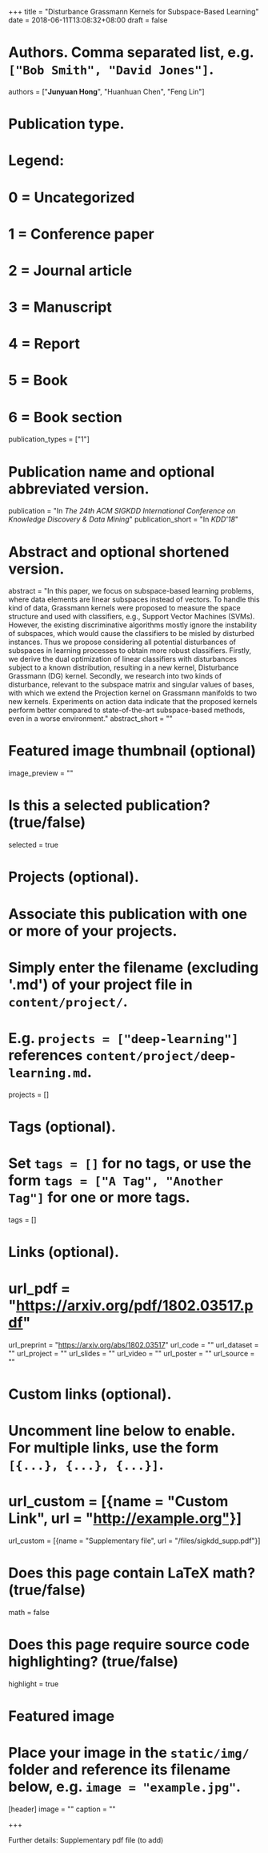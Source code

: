 +++
title = "Disturbance Grassmann Kernels for Subspace-Based Learning"
date = 2018-06-11T13:08:32+08:00
draft = false

# Authors. Comma separated list, e.g. `["Bob Smith", "David Jones"]`.
authors = ["**Junyuan Hong**", "Huanhuan Chen", "Feng Lin"]

# Publication type.
# Legend:
# 0 = Uncategorized
# 1 = Conference paper
# 2 = Journal article
# 3 = Manuscript
# 4 = Report
# 5 = Book
# 6 = Book section
publication_types = ["1"]

# Publication name and optional abbreviated version.
publication = "In *The 24th ACM SIGKDD International Conference on Knowledge Discovery & Data Mining*"
publication_short = "In *KDD'18*"

# Abstract and optional shortened version.
abstract = "In this paper, we focus on subspace-based learning problems, where data elements are linear subspaces instead of vectors. To handle this kind of data, Grassmann kernels were proposed to measure the space structure and used with classifiers, e.g., Support Vector Machines (SVMs). However, the existing discriminative algorithms mostly ignore the instability of subspaces, which would cause the classifiers to be misled by disturbed instances. Thus we propose considering all potential disturbances of subspaces in learning processes to obtain more robust classifiers. Firstly, we derive the dual optimization of linear classifiers with disturbances subject to a known distribution, resulting in a new kernel, Disturbance Grassmann (DG) kernel. Secondly, we research into two kinds of disturbance, relevant to the subspace matrix and singular values of bases, with which we extend the Projection kernel on Grassmann manifolds to two new kernels. Experiments on action data indicate that the proposed kernels perform better compared to state-of-the-art subspace-based methods, even in a worse environment."
abstract_short = ""

# Featured image thumbnail (optional)
image_preview = ""

# Is this a selected publication? (true/false)
selected = true

# Projects (optional).
#   Associate this publication with one or more of your projects.
#   Simply enter the filename (excluding '.md') of your project file in `content/project/`.
#   E.g. `projects = ["deep-learning"]` references `content/project/deep-learning.md`.
projects = []

# Tags (optional).
#   Set `tags = []` for no tags, or use the form `tags = ["A Tag", "Another Tag"]` for one or more tags.
tags = []

# Links (optional).
# url_pdf = "https://arxiv.org/pdf/1802.03517.pdf"
url_preprint = "https://arxiv.org/abs/1802.03517"
url_code = ""
url_dataset = ""
url_project = ""
url_slides = ""
url_video = ""
url_poster = ""
url_source = ""

# Custom links (optional).
#   Uncomment line below to enable. For multiple links, use the form `[{...}, {...}, {...}]`.
# url_custom = [{name = "Custom Link", url = "http://example.org"}]
url_custom = [{name = "Supplementary file", url = "/files/sigkdd_supp.pdf"}]

# Does this page contain LaTeX math? (true/false)
math = false

# Does this page require source code highlighting? (true/false)
highlight = true

# Featured image
# Place your image in the `static/img/` folder and reference its filename below, e.g. `image = "example.jpg"`.
[header]
image = ""
caption = ""

+++

Further details: Supplementary pdf file (to add)
